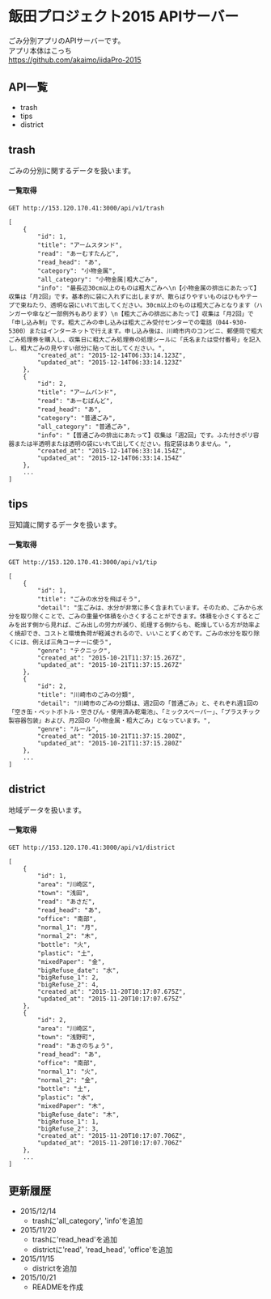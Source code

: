 # 飯田プロジェクト2015 APIサーバー
ごみ分別アプリのAPIサーバーです。  
アプリ本体はこっち  
https://github.com/akaimo/iidaPro-2015

## API一覧
- trash
- tips
- district

## trash
ごみの分別に関するデータを扱います。
#### 一覧取得
```
GET http://153.120.170.41:3000/api/v1/trash
```
```
[
    {
		"id": 1,
		"title": "アームスタンド",
		"read": "あーむすたんど",
		"read_head": "あ",
		"category": "小物金属",
		"all_category": "小物金属|粗大ごみ",
		"info": "最長辺30cm以上のものは粗大ごみへ\n【小物金属の排出にあたって】収集は「月2回」です。基本的に袋に入れずに出しますが、散らばりやすいものはひもやテープで束ねたり、透明な袋にいれて出してください。30cm以上のものは粗大ごみとなります（ハンガーや傘など一部例外もあります）\n【粗大ごみの排出にあたって】収集は「月2回」で「申し込み制」です。粗大ごみの申し込みは粗大ごみ受付センターでの電話（044-930-5300）またはインターネットで行えます。申し込み後は、川崎市内のコンビニ、郵便局で粗大ごみ処理券を購入し、収集日に粗大ごみ処理券の処理シールに「氏名または受付番号」を記入し、粗大ごみの見やすい部分に貼って出してください。",
		"created_at": "2015-12-14T06:33:14.123Z",
		"updated_at": "2015-12-14T06:33:14.123Z"
	},
	{
		"id": 2,
		"title": "アームバンド",
		"read": "あーむばんど",
		"read_head": "あ",
		"category": "普通ごみ",
		"all_category": "普通ごみ",
		"info": "【普通ごみの排出にあたって】収集は「週2回」です。ふた付きポリ容器または半透明または透明の袋にいれて出してください。指定袋はありません。",
		"created_at": "2015-12-14T06:33:14.154Z",
		"updated_at": "2015-12-14T06:33:14.154Z"
	},
	...
]
```

## tips
豆知識に関するデータを扱います。
#### 一覧取得
```
GET http://153.120.170.41:3000/api/v1/tip
```
```
[
    {
        "id": 1,
        "title": "ごみの水分を飛ばそう",
        "detail": "生ごみは、水分が非常に多く含まれています。そのため、ごみから水分を取り除くことで、ごみの重量や体積を小さくすることができます。体積を小さくするとごみを出す側から見れば、ごみ出しの労力が減り、処理する側からも、乾燥している方が効率よく焼却でき、コストと環境負荷が軽減されるので、いいことずくめです。ごみの水分を取り除くには、例えば三角コーナーに使う",
        "genre": "テクニック",
        "created_at": "2015-10-21T11:37:15.267Z",
        "updated_at": "2015-10-21T11:37:15.267Z"
    },
    {
        "id": 2,
        "title": "川崎市のごみの分類",
        "detail": "川崎市のごみの分類は、週2回の「普通ごみ」と、それぞれ週1回の「空き缶・ペットボトル・空きびん・使用済み乾電池」、「ミックスペーパー」、「プラスチック製容器包装」および、月2回の「小物金属・粗大ごみ」となっています。",
        "genre": "ルール",
        "created_at": "2015-10-21T11:37:15.280Z",
        "updated_at": "2015-10-21T11:37:15.280Z"
    },
    ...
]
```

## district
地域データを扱います。

#### 一覧取得
```
GET http://153.120.170.41:3000/api/v1/district
```
```
[
    {
        "id": 1,
        "area": "川崎区",
        "town": "浅田",
        "read": "あさだ",
        "read_head": "あ",
        "office": "南部",
        "normal_1": "月",
        "normal_2": "木",
        "bottle": "火",
        "plastic": "土",
        "mixedPaper": "金",
        "bigRefuse_date": "水",
        "bigRefuse_1": 2,
        "bigRefuse_2": 4,
        "created_at": "2015-11-20T10:17:07.675Z",
        "updated_at": "2015-11-20T10:17:07.675Z"
    },
    {
        "id": 2,
        "area": "川崎区",
        "town": "浅野町",
        "read": "あさのちょう",
        "read_head": "あ",
        "office": "南部",
        "normal_1": "火",
        "normal_2": "金",
        "bottle": "土",
        "plastic": "水",
        "mixedPaper": "木",
        "bigRefuse_date": "木",
        "bigRefuse_1": 1,
        "bigRefuse_2": 3,
        "created_at": "2015-11-20T10:17:07.706Z",
        "updated_at": "2015-11-20T10:17:07.706Z"
    },
    ...
]
```

## 更新履歴
- 2015/12/14
  - trashに'all_category', 'info'を追加
- 2015/11/20
  - trashに'read_head'を追加
  - districtに'read', 'read_head', 'office'を追加
- 2015/11/15
  - districtを追加
- 2015/10/21
  - READMEを作成
